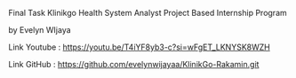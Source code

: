 Final Task Klinikgo Health System Analyst Project Based Internship Program

by Evelyn WIjaya


Link Youtube : https://youtu.be/T4iYF8yb3-c?si=wFgET_LKNYSK8WZH

Link GitHub : https://github.com/evelynwijayaa/KlinikGo-Rakamin.git
